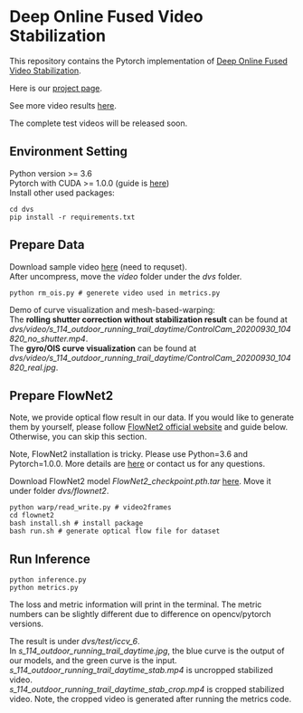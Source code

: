 
# Deep Online Fused Video Stabilization

This repository contains the Pytorch implementation of [Deep Online Fused Video Stabilization](https://arxiv.org/abs/2102.01279). 

Here is our [project page](https://zhmeishi.github.io/dvs/).

See more video results [here](https://zhmeishi.github.io/dvs/supp/results.html).

The complete test videos will be released soon.

## Environment Setting
Python version >= 3.6  
Pytorch with CUDA >= 1.0.0 (guide is [here](https://pytorch.org/get-started/locally/))  
Install other used packages:
```
cd dvs
pip install -r requirements.txt 
```

## Prepare Data
Download sample video [here](https://drive.google.com/file/d/1nju9H8ohYZh6dGsdrQjQXFgfgkrFtkRi/view?usp=sharing) (need to requset).   
After uncompress, move the *video* folder under the *dvs* folder.   

```
python rm_ois.py # generete video used in metrics.py 
```
Demo of curve visualization and mesh-based-warping:  
The **rolling shutter correction without stabilization result** can be found at *dvs/video/s_114_outdoor_running_trail_daytime/ControlCam_20200930_104820_no_shutter.mp4*.  
The **gyro/OIS curve visualization** can be found at *dvs/video/s_114_outdoor_running_trail_daytime/ControlCam_20200930_104820_real.jpg*.  


## Prepare FlowNet2
Note, we provide optical flow result in our data. If you would like to generate them by yourself, please follow [FlowNet2 official website](https://github.com/NVIDIA/flownet2-pytorch) and guide below. Otherwise, you can skip this section. 

Note, FlowNet2 installation is tricky. Please use Python=3.6 and Pytorch=1.0.0. More details are [here](https://github.com/NVIDIA/flownet2-pytorch/issues/156) or contact us for any questions.

Download FlowNet2 model *FlowNet2_checkpoint.pth.tar* [here](https://drive.google.com/file/d/1hF8vS6YeHkx3j2pfCeQqqZGwA_PJq_Da/view).  Move it under folder *dvs/flownet2*.  
```
python warp/read_write.py # video2frames
cd flownet2
bash install.sh # install package
bash run.sh # generate optical flow file for dataset
``` 

## Run Inference 
```
python inference.py
python metrics.py
``` 
The loss and metric information will print in the terminal. The metric numbers can be slightly different due to difference on opencv/pytorch versions.  

The result is under *dvs/test/iccv_6*.   
In *s_114_outdoor_running_trail_daytime.jpg*, the blue curve is the output of our models, and the green curve is the input.   
*s_114_outdoor_running_trail_daytime_stab.mp4* is uncropped stabilized video.  
*s_114_outdoor_running_trail_daytime_stab_crop.mp4* is cropped stabilized video. Note, the cropped video is generated after running the metrics code.   
